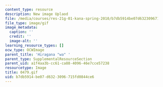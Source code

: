 ```yaml
---
content_type: resource
description: New image Uplaod
file: /media/courses/res-21g-01-kana-spring-2010/b7db5914be07d6323096715fd0844ce6_0479.gif
file_type: image/gif
image_metadata:
  caption: ''
  credit: ''
  image-alt: ''
learning_resource_types: []
ocw_type: OCWImage
parent_title: 'Hiragana "wa" '
parent_type: SupplementalResourceSection
parent_uid: a1f4aa3b-cc61-ca88-4096-46e7cce57238
resourcetype: Image
title: 0479.gif
uid: b7db5914-be07-d632-3096-715fd0844ce6
---
```

